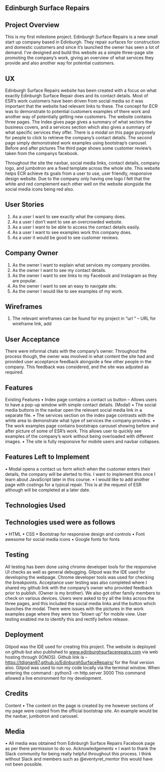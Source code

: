  ## Edinburgh Surface Repairs
 
## Project Overview
This is my first milestone project. Edinburgh Surface Repairs is a new small start up company based in Edinburgh. They repair surfaces for construction and domestic customers and since it’s launched the owner has seen a lot of demand. 
I’ve designed and build this website as a simple three-page site promoting the company’s work, giving an overview of what services they provide and also another way for potential customers.
## UX

Edinburgh Surface Repairs website has been created with a focus on what exactly Edinburgh Surface Repair does and its contact details. Most of ESR’s work customers have been driven from social media so it was important that the website had relevant links to these. 
The concept for ECR was to demonstrate to potential customers examples of there work and another way of potentially getting new customers. 
The website contains three pages. The Index gives page gives a summary of what sectors the business covers, and a services section which also gives a summary of what specific services they offer. There is a modal on this page purposely for people to click to retrieve the company’s contact details.
The second page simply demonstrated work examples using bootstrap’s carousel. Before and after pictures
The third page shows some customer review’s taken from the companys facebook. 

Throughout the site the navbar, social media links, contact details, company logo, and jumbotron are a fixed template across the whole site.
This website helps ECR achieve its goals from a user to use, user friendly, responsive design website. 
Due to the company only having one logo I felt that the white and red complement each other well on the website alongside the social media icons being red also.

## User Stories
1.	As a user I want to see exactly what the company does.
2.	As a user I don’t want to see an overcrowded website.
3.	As a user I want to be able to access the contact details easily.
4.	As a user I want to see examples work this company does.
5.	As a user it would be good to see customer reviews.
## Company Owner
1.	As the owner I want to explain what services my company provides.
2.	As the owner I want to see my contact details.
3.	As the owner I want to see links to my Facebook and Instagram as they are popular.
4.	As the owner I want to see an easy to navigate site.
5.	As the owner I would like to see examples of my work.


## Wireframes
1.	The relevant wireframes can be found for my project in 
“url “ – URL for wireframe link, add

## User Acceptance
There were informal chats with the company’s owner. Throughout the process though, 
the owner was involved in what content the site had and provided user acceptance feedback 
alongside a few other people in the company. This feedback was considered, and the site 
was adjusted as required.




## Features
Existing Features
•	Index page contains a contact us button – Allows users to have a pop-up window with simple contact details. (Modal)
•	The social media buttons in the navbar open the relevant social media link in a separate file.
•	The services section on the index page contrasts with the white area to demonstrate what type of services the company provides.
•	The work examples page contains bootstraps carousel showing before and after picture of some of ESR’s work. This allows user to quickly see examples of the company’s work without being overloaded with different images.
•	The site is fully responsive for mobile users and navbar collapses.
## Features Left to Implement
•	Modal opens a contact us form which when the customer enters their details, the company will be alerted to this. I want to implement this once I learn about JavaScript later in this course.
•	I would like to add another page with costings for a typical repair. This is at the request of ESR although will be completed at a later date.
## Technologies Used
## Technologies used were as follows
•	HTML
•	CSS
•	Bootstrap for responsive design and controls
•	Font awesome for social media icons
•	Google fonts for fonts

## Testing

All testing has been done using chrome developer tools for the responsive UI checks as well as general debugging. 
Gitpod was the IDE used for developing the webpage.  Chrome developer tools was used for checking the breakpoints.
Acceptance user testing was also completed where I shared my github link with the company’s owner who provided feedback prior to publish. (Owner is my brother). We also got other family members to check on various devices.
Users were asked to try all the links across the three pages, and this included the social media links and the button which launches the modal.  There were issues with the pictures in the work examples page where they were too “blown up” for mobile view. User testing enabled me to identify this and rectify before release.


## Deployment
Gitpod was the IDE used for creating this project. The website is deployed on github but also published to www.edinburghsurfacerepairs.com via web hosting through (IONOS).
Github link is - https://tdignan87.github.io/EdinburghSurfaceRepairs/ for the final version also.
Gitpod was used to run my code locally via the terminal window. When entering the command  :
python3 -m http.server 3000
This command allowed a live environment for my development. 




## Credits
Content
•	The content on the page is created by me however sections of my page were copied from the official bootstrap site. An example would be the navbar, jumbotron and carousel.  
## Media
•	All media was obtained from Edinburgh Surface Repairs Facebook page as per there permission to do so.
Acknowledgements
•	I want to thank the Slack community for being really helpful throughout this process. I think without Slack and members such as @eventyret_mentor this would have not been possible.
